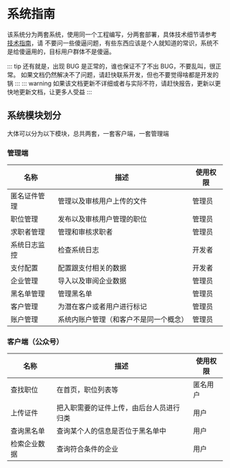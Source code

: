 # 系统指南

该系统分为两套系统，使用同一个工程编写，分两套部署，具体技术细节请参考 [技术指南](/guide/guide-tech)，请
不要问一些傻逼问题，有些东西应该是个人就知道的常识，系统不是给傻逼用的，目标用户群体不是傻逼。

::: tip
还有就是，出现 BUG 是正常的，谁也保证不了不出 BUG，不要乱叫，很正常。
如果文档仍然解决不了问题，请赶快联系开发，但也不要觉得啥都是开发的锅
:::
::: warning
如果该文档更新不详细或者与实际不符，请赶快报告，更新以更快地更新文档，让更多人受益
:::

## 系统模块划分

大体可以分为以下模块，总共两套，一套客户端，一套管理端

### 管理端

| 名称     | 描述                  | 使用权限 |
|--------|---------------------|------|
| 匿名证件管理 | 管理以及审核用户上传的文件       | 管理员  |
| 职位管理   | 发布以及审核用户管理的职位       | 管理员  |
| 求职者管理  | 管理和审核求职者            | 管理员  |
| 系统日志监控 | 检查系统日志              | 开发者  |
| 支付配置   | 配置跟支付相关的数据          | 开发者  |
| 企业管理   | 导入以及审阅企业数据          | 管理员  |
| 黑名单管理  | 管理黑名单               | 管理员  |
| 客户管理   | 为潜在客户或者用户进行标记       | 管理员  |
| 账户管理   | 系统内账户管理（和客户不是同一个概念） | 管理员  |

### 客户端（公众号）

| 名称     | 描述                   | 使用权限 |
|--------|----------------------|------|
| 查找职位   | 在首页，职位列表等            | 匿名用户 |
| 上传证件   | 把入职需要的证件上传，由后台人员进行归类 | 用户   |
| 查询黑名单  | 查询某个人的信息是否位于黑名单中     | 用户   |
| 检索企业数据 | 查询符合条件的企业            | 用户   |

